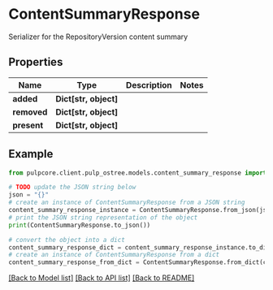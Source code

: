 # ContentSummaryResponse

Serializer for the RepositoryVersion content summary

## Properties

Name | Type | Description | Notes
------------ | ------------- | ------------- | -------------
**added** | **Dict[str, object]** |  | 
**removed** | **Dict[str, object]** |  | 
**present** | **Dict[str, object]** |  | 

## Example

```python
from pulpcore.client.pulp_ostree.models.content_summary_response import ContentSummaryResponse

# TODO update the JSON string below
json = "{}"
# create an instance of ContentSummaryResponse from a JSON string
content_summary_response_instance = ContentSummaryResponse.from_json(json)
# print the JSON string representation of the object
print(ContentSummaryResponse.to_json())

# convert the object into a dict
content_summary_response_dict = content_summary_response_instance.to_dict()
# create an instance of ContentSummaryResponse from a dict
content_summary_response_from_dict = ContentSummaryResponse.from_dict(content_summary_response_dict)
```
[[Back to Model list]](../README.md#documentation-for-models) [[Back to API list]](../README.md#documentation-for-api-endpoints) [[Back to README]](../README.md)


